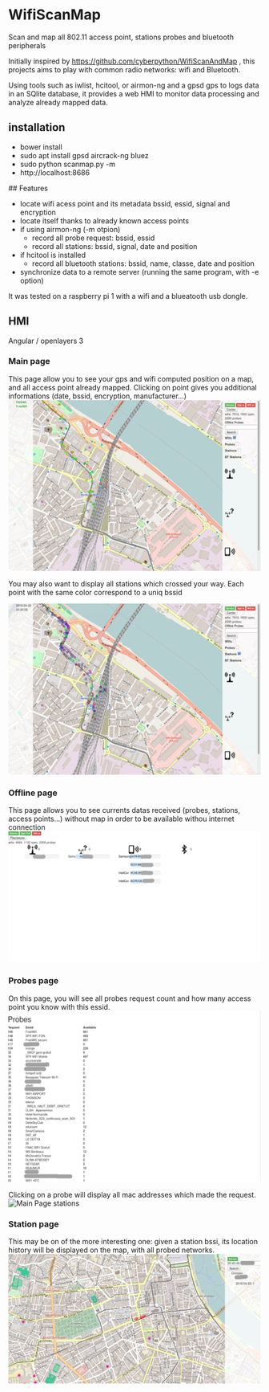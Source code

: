 # WifiScanMap

Scan and map all 802.11 access point, stations probes and bluetooth peripherals

Initially inspired by https://github.com/cyberpython/WifiScanAndMap , this projects aims to play with common radio networks: wifi and Bluetooth.

Using tools such as iwlist, hcitool, or airmon-ng and a gpsd gps to logs data in an SQlite database, it provides a web HMI to monitor data processing and analyze already mapped data.

## installation
- bower install
- sudo apt install gpsd aircrack-ng bluez
- sudo python scanmap.py -m
- http://localhost:8686


## Features

- locate wifi acess point and its metadata bssid, essid, signal and encryption
- locate itself thanks to already known access points
- if using airmon-ng (-m otpion)
  - record all probe request: bssid, essid
  - record all stations: bssid, signal, date and position
- if hcitool is installed
  - record all bluetooth stations: bssid, name, classe, date and position
- synchronize data to a remote server (running the same program, with -e option)

It was tested on a raspberry pi 1 with a wifi and a blueatooth usb dongle.

## HMI
Angular / openlayers 3

### Main page
This page allow you to see your gps and wifi computed position on a map, and all access point already mapped.
Clicking on point gives you additional informations (date, bssid, encryption, manufacturer...)
![Main Page wifis](doc/main.png)

You may also want to display all stations which crossed your way. Each point with the same color correspond to a uniq bssid

![Main Page stations](doc/main_stations.png)

### Offline page
This page allows you to see currents datas received (probes, stations, access points...) without map in order to be available withou internet connection
![Main Page stations](doc/offline.png)

### Probes page
On this page, you will see all probes request count and how many access point you know with this essid.
![Main Page stations](doc/probes.png)

Clicking on a probe will display all mac addresses which made the request.
![Main Page stations](doc/probes_list.png)

### Station page
This may be on of the more interesting one: given a station bssi, its location history will be displayed on the map, with all probed networks.
![Main Page stations](doc/station.png)